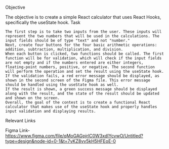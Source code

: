 Objective

The objective is to create a simple React calculator that uses React Hooks, specifically the useState hook.
Task

    The first step is to take two inputs from the user. These inputs will represent the two numbers that will be used in the calculations. The input fields should be of type "text" and not "number."
    Next, create four buttons for the four basic arithmetic operations: addition, subtraction, multiplication, and division.
    When each button is clicked, two functions should be called. The first function will be for validation, which will check if the input fields are not empty and if the numbers entered are either integers, floating-point numbers, positive, or negative. The second function will perform the operation and set the result using the useState hook.
    If the validation fails, a red error message should be displayed, as shown in the second screen of the Figma file. This error message should be handled using the useState hook as well.
    If the result is shown, a green success message should be displayed along with the result, and the state of the result should be updated and shown on the screen.
    Overall, the goal of the contest is to create a functional React calculator that makes use of the useState hook and properly handles input validation and displaying results.

Relevant Links

Figma Link- https://www.figma.com/file/qMoGAGpjrlC0W3xdIYcvwO/Untitled?type=design&node-id=0-1&t=7vKZ8vv5kH5HFEoE-0

